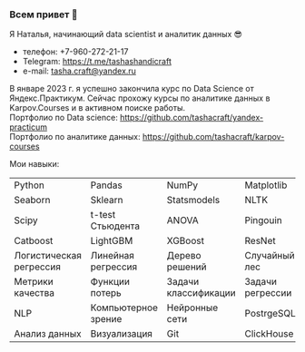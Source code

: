 ### Всем привет 👋

Я Наталья, начинающий data scientist и аналитик данных 😎 
- телефон: +7-960-272-21-17
- Telegram: https://t.me/tashashandicraft
- e-mail: tasha.craft@yandex.ru

В январе 2023 г. я успешно закончила курс по Data Science от Яндекс.Практикум. Сейчас прохожу курсы по аналитике данных в Karpov.Courses и в активном поиске работы.
<br />Портфолио по Data science: https://github.com/tashacraft/yandex-practicum
<br />Портфолио по аналитике данных: https://github.com/tashacraft/karpov-courses

Мои навыки:

<table>
  <tr>
    <td>Python
    </td>
    <td>Pandas
    </td>
    <td>NumPy
    </td>
    <td>Matplotlib
    </td>
  </tr>
  <tr>
    <td>Seaborn
    </td>
    <td>Sklearn
    </td>
    <td>Statsmodels
    </td>
    <td>NLTK
    </td>
  </tr>
  <tr>
    <td>Scipy
    </td>
    <td>t-test Стьюдента
    </td>
    <td>ANOVA
    </td>
    <td>Pingouin
    </td>
  </tr>
  <tr>
    <td>Catboost
    </td>
    <td>LightGBM
    </td>
    <td>XGBoost
    </td>
    <td>ResNet
    </td>
  </tr>
  <tr>
    <td>Логистическая регрессия
    </td>
    <td>Линейная регрессия
    </td>
    <td>Дерево решений
    </td>
    <td>Случайный лес
    </td>
  </tr>
  <tr>
    <td>Метрики качества
    </td>
    <td>Функции потерь
    </td>
    <td>Задачи классификации
    </td>
    <td>Задачи регрессии
    </td>
  </tr>
  <tr>
    <td>NLP
    </td>
    <td>Компьютерное зрение
    </td>
    <td>Нейронные сети
    </td>
    <td>PostrgeSQL
    </td>
  </tr>
  <tr>
    <td>Анализ данных
    </td>
    <td>Визуализация
    </td>
    <td>Git
    </td>
    <td>ClickHouse
    </td>
  </tr>
  </table>
